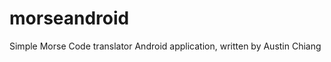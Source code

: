 morseandroid
============
Simple Morse Code translator Android application, written by Austin Chiang
